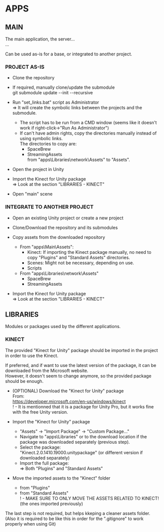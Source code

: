 # APPS

## MAIN

The main application, the server...<br>
...<br>

Can be used as-is for a base, or integrated to another project.<br>


### PROJECT AS-IS

- Clone the repository<br>

- If required, manually clone/update the submodule<br>
    git submodule update --init --recursive

- Run "set_links.bat" script as Administrator<br>
    => It will create the symbolic links between the projects and the submodule.<br>
    - The script has to be run from a CMD window (seems like it doesn't work if right-click->"Run As Administrator")<br>
    - If can't have admin rights, copy the directories manually instead of using symbolic links.<br>
        The directories to copy are:<br>
        - SpaceBrew<br>
        - StreamingAssets<br>
        from "apps\Libraries\network\Assets" to "Assets".<br>

- Open the project in Unity<br>

- Import the Kinect for Unity package<br>
    => Look at the section "LIBRARIES - KINECT"<br>

- Open "main" scene<br>


### INTEGRATE TO ANOTHER PROJECT

- Open an existing Unity project or create a new project<br>

- Clone/Download the repository and its submodules<br>

- Copy assets from the downloaded repository<br>
    - From "apps\Main\Assets":<br>
        - Kinect: If importing the Kinect package manually, no need to copy "Plugins" and "Standard Assets" directories.<br>
        - Scenes: Might not be necessary, depending on use.<br>
        - Scripts<br>
    - From "apps\Libraries\network\Assets"<br>
        - SpaceBrew<br>
        - StreamingAssets<br>

- Import the Kinect for Unity package<br>
    => Look at the section "LIBRARIES - KINECT"


## LIBRARIES

Modules or packages used by the different applications.<br>


### KINECT

The provided "Kinect for Unity" package should be imported in the project in order to use the Kinect.<br>

If preferred, and if want to use the latest version of the package, it can be downloaded from the Microsoft website.<br>
However, it doesn't seem to change anymore, so the provided package should be enough.<br>


- (OPTIONAL) Download the "Kinect for Unity" package<br>
    From:<br>
    https://developer.microsoft.com/en-us/windows/kinect<br>
    ! - It is mentionned that it is a package for Unity Pro, but it works fine with the free Unity version.<br>

- Import the "Kinect for Unity" package<br>
    - "Assets" -> "Import Package" -> "Custom Package..."<br>
    - Navigate to "apps\Libraries" or to the download location if the package was downloaded separately (previous step).<br>
    - Select the package:<br>
        "Kinect.2.0.1410.19000.unitypackage" (or different version if downloaded separately)<br>
    - Import the full package:<br>
        => Both "Plugins" and "Standard Assets"<br>

- Move the imported assets to the "Kinect" folder<br>
    - from "Plugins"<br>
    - from "Standard Assets"<br>
    ! - MAKE SURE TO ONLY MOVE THE ASSETS RELATED TO KINECT! (the ones imported previously)<br>

The last step is not required, but helps kkeping a cleaner assets folder.<br>
(Also it is required to be like this in order for the ".gitignore" to work properly when using Git)<br>
